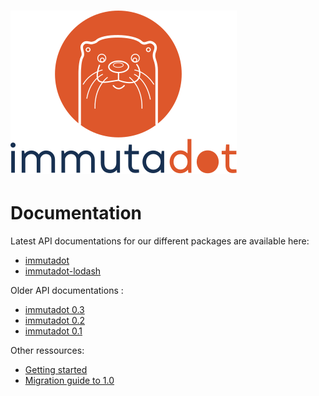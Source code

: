 ![immutadot logo](https://raw.githubusercontent.com/Zenika/immutadot/master/misc/otter.svg?sanitize=true)
===

# Documentation

Latest API documentations for our different packages are available here:
- [immutadot](https://zenika.github.io/immutadot/api/immutadot)
- [immutadot-lodash](https://zenika.github.io/immutadot/api/immutadot-lodash/)

Older API documentations :
- [immutadot 0.3](https://zenika.github.io/immutadot/api/immutadot/0.3)
- [immutadot 0.2](https://zenika.github.io/immutadot/api/immutadot/0.2)
- [immutadot 0.1](https://zenika.github.io/immutadot/api/immutadot/0.1)

Other ressources:
- [Getting started](./GETTING_STARTED.md)
- [Migration guide to 1.0](./MIGRATING_TO_1_0.md)
